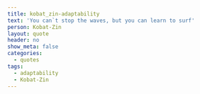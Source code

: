 ```yaml
---
title: kobat_zin-adaptability
text: 'You can`t stop the waves, but you can learn to surf'
person: Kobat-Zin
layout: quote
header: no
show_meta: false
categories:
  - quotes
tags:
  - adaptability
  - Kobat-Zin
---
```

